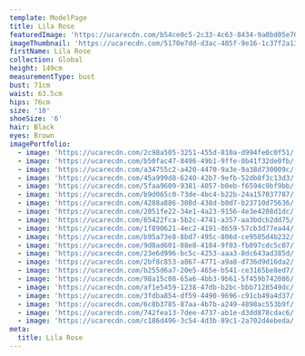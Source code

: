 ```yaml
---
template: ModelPage
title: Lila Rose
featuredImage: 'https://ucarecdn.com/b54ce0c5-2c33-4c63-8434-9a0bd05e70fe/'
imageThumbnail: 'https://ucarecdn.com/5170e7dd-d3ac-485f-9e16-1c37f2a13821/'
firstName: Lila Rose
collection: Global
height: 149cm
measurementType: bust
bust: 71cm
waist: 63.5cm
hips: 76cm
size: '10'
shoeSize: '6'
hair: Black
eyes: Brown
imagePortfolio:
  - image: 'https://ucarecdn.com/2c98a505-3251-455d-810a-d994fe0c0f51/'
  - image: 'https://ucarecdn.com/b50fac47-8496-49b1-9ffe-0b41f32de0fb/'
  - image: 'https://ucarecdn.com/a34755c2-a420-4470-9a3e-9a38d730009c/'
  - image: 'https://ucarecdn.com/45a999d8-6240-42b7-9efb-52db8f3c13d3/'
  - image: 'https://ucarecdn.com/5faa9609-9381-4057-b0eb-f6594c9bf9bb/'
  - image: 'https://ucarecdn.com/b9d065c0-73de-4bc4-b22b-24a157037787/'
  - image: 'https://ucarecdn.com/4288a886-308d-438d-b0d7-b23710d75636/'
  - image: 'https://ucarecdn.com/2051fe22-34e1-4a23-9156-4e3e4208d1dc/'
  - image: 'https://ucarecdn.com/65422fca-5b2c-4741-a357-aa3bdcb2dd75/'
  - image: 'https://ucarecdn.com/1f890621-4ec2-4191-8659-57cb3d77ea44/'
  - image: 'https://ucarecdn.com/b95a73e8-8bd7-495c-806d-ce9505d4b232/'
  - image: 'https://ucarecdn.com/9d0ad601-08e8-4184-9f03-fb097cdc5c07/'
  - image: 'https://ucarecdn.com/23e6d996-bc5c-4253-aaa3-8dc643ad385d/'
  - image: 'https://ucarecdn.com/2bf8c853-a867-4771-a9a8-d736d9d16da2/'
  - image: 'https://ucarecdn.com/b255d6a7-20e5-465e-b541-ce3165be8ed7/'
  - image: 'https://ucarecdn.com/98a15c08-65a6-4bb3-9b61-5f459b742086/'
  - image: 'https://ucarecdn.com/af1e5459-1238-47db-b2bc-bbb7128549dc/'
  - image: 'https://ucarecdn.com/3fdba854-df59-4490-9696-c91cb49a4d37/'
  - image: 'https://ucarecdn.com/6c8b3785-87aa-4b7b-a249-4898ac553b9f/'
  - image: 'https://ucarecdn.com/742fea13-7dee-4737-ab1e-d3dd878cdac6/'
  - image: 'https://ucarecdn.com/c186d496-3c54-4d3b-89c1-2a702d4ebeda/'
meta:
  title: Lila Rose
---
```


